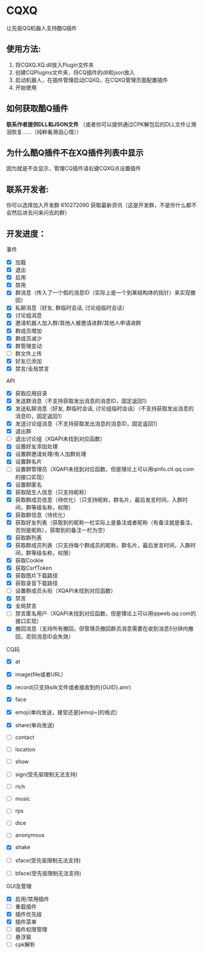 # CQXQ
让先驱QQ机器人支持酷Q插件

## 使用方法:
1. 将CQXQ.XQ.dll放入Plugin文件夹
2. 创建CQPlugins文件夹，将CQ插件的dll和json放入
3. 启动机器人，在插件管理启动CQXQ，在CQXQ管理页面配置插件
4. 开始使用

## 如何获取酷Q插件
**联系作者提供DLL和JSON文件**
（或者你可以提供通过CPK解包后的DLL文件让溯洄恢复……（纯粹看溯洄心情））

## 为什么酷Q插件不在XQ插件列表中显示
因为就是不会显示，管理CQ插件请右键CQXQ点设置插件

## 联系开发者:
你可以选择加入开发群 610272090 获取最新资讯（这是开发群，不是你什么都不会然后进去问来问去的群）

## 开发进度：
事件
- [x] 加载
- [x] 退出
- [x] 启用
- [x] 禁用
- [x] 群消息（传入了一个假的消息ID（实际上是一个到某结构体的指针）来实现撤回）
- [x] 私聊消息（好友, 群临时会话, 讨论组临时会话）
- [x] 讨论组消息
- [x] 邀请机器人加入群/其他人被邀请进群/其他人申请进群
- [x] 群成员增加
- [x] 群成员减少
- [x] 群管理变动
- [ ] 群文件上传
- [x] 好友已添加
- [x] 禁言/全局禁言

API
- [x] 获取应用目录
- [x] 发送群消息（不支持获取发出消息的消息ID，固定返回1）
- [x] 发送私聊消息（好友, 群临时会话, 讨论组临时会话）（不支持获取发出消息的消息ID，固定返回1）
- [x] 发送讨论组消息（不支持获取发出消息的消息ID，固定返回1）
- [x] 退出群
- [ ] 退出讨论组（XQAPI未找到对应函数）
- [x] 设置好友添加处理
- [x] 设置群邀请处理/有人加群处理
- [x] 设置群名片
- [ ] 设置群管理员（XQAPI未找到对应函数，但是理论上可以用qinfo.clt.qq.com的接口实现）
- [x] 设置群匿名
- [x] 获取陌生人信息（只支持昵称）
- [x] 获取群成员信息（待优化）（只支持昵称，群名片，最后发言时间，入群时间，群等级名称，权限）
- [x] 获取群信息（待优化）
- [x] 获取好友列表（获取到的昵称一栏实际上是备注或者昵称（有备注就是备注，否则是昵称），获取到的备注一栏为空）
- [x] 获取群列表
- [x] 获取群成员列表（只支持每个群成员的昵称，群名片，最后发言时间，入群时间，群等级名称，权限）
- [x] 获取Cookie
- [x] 获取CsrfToken
- [x] 获取图片下载路径
- [x] 获取录音下载路径
- [ ] 设置群成员头衔（XQAPI未找到对应函数）
- [x] 禁言
- [x] 全局禁言
- [ ] 禁言匿名用户（XQAPI未找到对应函数，但是理论上可以用qqweb.qq.com的接口实现）
- [x] 撤回消息（支持所有撤回，但管理员撤回群员消息需要在收到消息5分钟内撤回，否则消息ID会失效）

CQ码
- [x] at
- [x] image(file或者URL)
- [x] record(只支持silk文件或者接收到的{GUID}.amr)
- [x] face
- [x] emoji(单向发送，接受还是[emoji=]的格式)
- [x] share(单向发送)
- [ ] contact
- [ ] location
- [ ] show
- [ ] sign(受先驱限制无法支持)
- [ ] rich
- [ ] music
- [ ] rps
- [ ] dice
- [ ] anonymous
- [x] shake
- [ ] sface(受先驱限制无法支持)
- [ ] bface(受先驱限制无法支持)


GUI及管理
- [x] 启用/禁用插件
- [ ] 重载插件
- [x] 插件优先级
- [x] 插件菜单
- [ ] 插件权限管理
- [ ] 悬浮窗
- [ ] cpk解析
